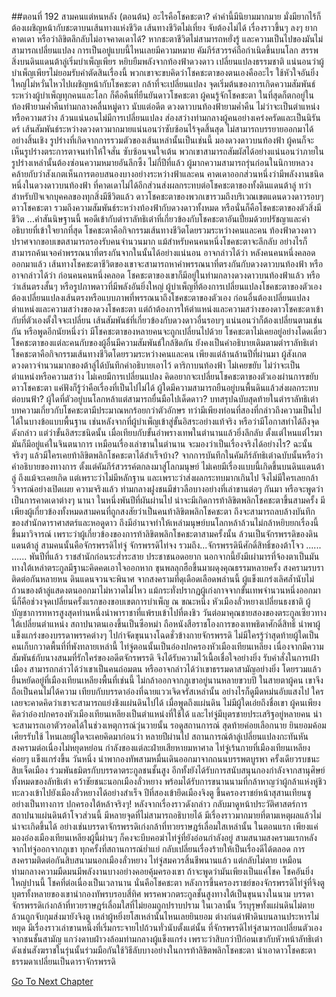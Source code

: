 ##ตอนที่ 192 สามคนแต่หนหลัง (ตอนต้น)
อะไรคือโชคชะตา? คำคำนี้มีนิยามมากมาย มั่งมียากไร้ก็ต้องเผชิญหน้ากับชะตาบนเส้นทางแห่งชีวิต เส้นทางชีวิตไม่เที่ยง จับต้องไม่ได้ เรื่องราวขึ้นๆ ลงๆ ยากคาดเดา หรือว่าลิขิตลึกลับไม่อาจคาดเดาได้?
หากชะตาชีวิตไม่สามารถหยั่งรู้ และความเป็นไปของมันไม่สามารถเปลี่ยนแปลง การเป็นอยู่แบบนี้ไหนเลยมีความหมาย คัมภีร์สวรรค์ถือกำเนิดขึ้นบนโลก สรรพสิ่งบนดินแดนต้าลู่เริ่มบำเพ็ญเพียร หยิบยืมพลังจากท้องฟ้าดวงดาว เปลี่ยนแปลงธรรมชาติ แน่นอนว่าผู้บำเพ็ญเพียรไม่ยอมรับคำตัดสินเรื่องนี้ พวกเขาจะขบคิดว่าโชคชะตาของตนเองคืออะไร ใช้หัวใจอันยิ่งใหญ่ไม่หวั่นไหวไปเผชิญหน้ากับโชคชะตา กล้าที่จะเปลี่ยนแปลง
จุดเริ่มต้นของการเกิดความสัมพันธ์ระหว่างผู้บำเพ็ญทุกคนและโลก ก็คือคืนที่ยืนยันดาวโชคชะตา ผู้คนรู้จักโชคชะตา ในที่สุดก็ตกอยู่ในท้องฟ้ายามค่ำคืนท่ามกลางคลื่นหมู่ดาว
นับแต่อดีต ดวงดาวบนท้องฟ้ายามค่ำคืน ไม่ว่าจะเป็นตำแหน่ง หรือความสว่าง ล้วนแน่นอนไม่มีการเปลี่ยนแปลง ส่องสว่างท่ามกลางผู้คนอย่างเคร่งครัดและเป็นนิรันดร์ เส้นสัมพันธ์ระหว่างดวงดาวมากมายแน่นอนว่าซับซ้อนไร้จุดสิ้นสุด ไม่สามารถบรรยายออกมาได้อย่างสิ้นเชิง รูปร่างที่เกิดจากการรวมตัวของเส้นเหล่านั้นเป็นเช่นนี้
มองดวงดาวบนท้องฟ้า ผู้คนก็จะเห็นรูปร่างตระการตาจนทำให้ใจสั่น ซับซ้อนจนใจเต้น พวกเขาสามารถสัมผัสได้อย่างแน่นอนว่าภายในรูปร่างเหล่านั้นต้องซ่อนความหมายอันลึกซึ้ง
ไม่กี่ปีที่แล้ว ผู้มากความสามารถรุ่นก่อนในนิกายหลวง คล้ายกับว่าสังเกตเห็นการตอบสนองบางอย่างระหว่างฟ้าและคน คาดเดาออกส่วนหนึ่งว่ามีพลังงานชนิดหนึ่งในดวงดาวบนท้องฟ้า ที่คาดเดาไม่ได้อีกส่วนส่งผลกระทบต่อโชคชะตาของทั้งดินแดนต้าลู่
ทว่าสำหรับปัจเจกบุคคลของทุกสิ่งมีชีวิตแล้ว ดาวโชคชะตาของพวกเขารวมถึงบริเวณเขตแดนดวงดาวรอบๆ ดาวโชคชะตา รวมถึงความสัมพันธ์ระหว่างท้องฟ้ากับดวงดาวทั้งหมด หรือนั่นก็คือโชคชะตาของตัวสิ่งมีชีวิต
...คำสันนิษฐานนี้ พอดีเข้ากับตำราลัทธิเต๋าที่เกี่ยวข้องกับโชคชะตาอันเปี่ยมด้วยปรัชญาและคำอธิบายที่เข้าใจยากที่สุด โชคชะตาคือกิจกรรมเส้นทางชีวิตโดยรวมระหว่างคนและคน
ท้องฟ้าดวงดาวปราศจากขอบเขตสามารถรองรับคนจำนวนมาก แม้สำหรับคนคนหนึ่งโชคชะตาจะลึกลับ อย่างไรก็สามารถค้นเจอคำพรรณนาที่ตรงกันจากในนั้นได้อย่างแน่นอน
อาจกล่าวได้ว่า หลังคนคนหนึ่งคลอดออกมาแล้ว เส้นทางโชคชะตาชีวิตของเขาจะสามารถหาคำพรรณนาที่ตรงกันกับดวงดาวบนท้องฟ้า หรืออาจกล่าวได้ว่า ก่อนคนคนหนึ่งคลอด โชคชะตาของเขาก็มีอยู่ในท่ามกลางดวงดาวบนท้องฟ้าแล้ว หรือว่าเส้นตรงสั้นๆ หรือรูปภาพดาวที่มีพลังอันยิ่งใหญ่ ผู้บำเพ็ญที่ต้องการเปลี่ยนแปลงโชคชะตาของตัวเอง ต้องเปลี่ยนแปลงเส้นตรงหรือแบบภาพที่พรรณนาถึงโชคชะตาของตัวเอง ก่อนอื่นต้องเปลี่ยนแปลงตำแหน่งและความสว่างของดวงโชคชะตา แต่ถ้าต้องการให้ตำแหน่งและความสว่างของดาวโชคชะตาเข้ากับที่ตัวเองตั้งใจจะเปลี่ยน เส้นสัมพันธ์ที่เกี่ยวข้องกับดวงดาวอื่นรอบๆ แน่นอนว่าก็ต้องเปลี่ยนตามเช่นกัน หรือพูดอีกนัยหนึ่งว่า มีโชคชะตาของหลายคนจะถูกเปลี่ยนไปด้วย
โชคชะตาไม่เคยอยู่อย่างโดดเดี่ยว โชคชะตาของแต่ละคนกับของผู้อื่นมีความสัมพันธ์ใกล้ชิดกัน ยังคงเป็นคำอธิบายเดิมตามตำราลัทธิเต๋า โชคชะตาคือกิจกรรมเส้นทางชีวิตโดยรวมระหว่างคนและคน
เพียงแต่ล้านล้านปีที่ผ่านมา ผู้สังเกตดวงดาวจำนวนมากของต้าลู่ได้บันทึกคำอธิบายเอาไว้ ดาริกาบนท้องฟ้า ไม่เคยขยับ ไม่ว่าจะเป็นตำแหน่งหรือความสว่าง ไม่เคยมีการเปลี่ยนแปลง คิดอยากจะเปลี่ยนโชคชะตาของตัวเองผ่านการขยับดาวโชคชะตา แค่ฟังก็รู้ว่าคือเรื่องที่เป็นไปไม่ได้ ผู้ใดมีความสามารถยืนอยู่บนพื้นดินแล้วส่งผลกระทบต่อบนฟ้า? ผู้ใดที่ตัวอยู่บนโลกหล้าแต่สามารถยื่นมือไปเด็ดดาว? บทสรุปฉบับสุดท้ายในตำราลัทธิเต๋า บทความเกี่ยวกับโชคชะตามีประมาณหกร้อยกว่าตัวอักษร ทว่ามีเพียงท่อนที่สองที่กล่าวถึงความเป็นไปได้ในบางข้อแบบพื้นฐาน เช่นหลังจากที่ผู้บำเพ็ญเข้าสู่ขั้นอิสระอย่างแท้จริง หรือว่ามีโอกาสทำได้ถึงจุดดังกล่าว แต่ว่าขั้นอิสระชนิดนั้น เมื่อเทียบกับขั้นอำพรางเทพในตำนานแล้วยิ่งลึกลับ ตั้งแต่ไหนแต่ไรมามันก็มีอยู่แค่ในจินตนาการ เหมือนเรื่องเล่าขานในตำนาน จะมองว่าเป็นเรื่องจริงได้อย่างไร?
ฉะนั้น จริงๆ แล้วมีใครเคยท้าลิขิตพลิกโชคชะตาได้สำเร็จบ้าง? จากการบันทึกในคัมภีร์ลัทธิเต๋าฉบับนั้นหรือว่าคำอธิบายของทางการ ตั้งแต่คัมภีร์สวรรค์ตกลงมาสู่โลกมนุษย์ ไม่เคยมีเรื่องแบบนี้เกิดขึ้นบนดินแดนต้าลู่ ถึงแม้จะเคยเกิด แต่เพราะว่าไม่มีหลักฐาน และเพราะว่าส่งผลกระทบมากเกินไป จึงไม่มีใครเลยกล้าวิจารณ์อย่างเปิดเผย
ความจริงแล้ว ท่ามกลางฝูงชนมีข่าวลือบางอย่างที่เล่าขานต่อๆ กันมา หรือจะพูดว่าเป็นการคาดเดาต่างๆ นานา ในหนึ่งพันปีที่ผันผ่านไป น่าจะมีเกิดการท้าลิขิตพลิกโชคชะตาขึ้นสามครั้ง มีเพียงผู้เกี่ยวข้องทั้งหมดสามคนที่ถูกสงสัยว่าเป็นคนท้าลิขิตพลิกโชคชะตา ถึงจะสามารถลบล้างบันทึกของสำนักดาราศาสตร์และหอดูดาว ถึงมีอำนาจทำให้เหล่ามนุษย์บนโลกหล้าล้วนไม่กล้าหยิบยกเรื่องนี้ขึ้นมาวิจารณ์ เพราะว่าผู้เกี่ยวข้องของการท้าลิขิตพลิกโชคชะตาสามครั้งนั้น ล้วนเป็นจักรพรรดิของดินแดนต้าลู่
สามคนนั้นคือจักรพรรดิไท่จู่ จักรพรรดิไท่จง รวมถึง...จักรพรรดินีศักดิ์สิทธิ์ของต้าโจว
......
......
พันปีที่แล้ว ราชสำนักก่อนระส่ำระสาย ประชาชนอดอยาก นอกจากนี้ยังมีเผ่ามารที่จ้องตาเป็นมัน ทางใต้เหล่าตระกูลมีฐานะคิดคดเอาใจออกหาก ขุนพลลุกฮือขึ้นมาผดุงคุณธรรมหลายครั้ง สงครามรบราติดต่อกันหลายหน ดินแดนจวนจะพินาศ
จากสงครามที่ดุเดือดเลือดพล่านนี้ ผู้แข็งแกร่งเลิศล้ำนับไม่ถ้วนของต้าลู่แสดงตนออกมาไม่หวาดไม่ไหว แม้กระทั่งปรากฏผู้เก่งกาจจากขั้นเทพจำนวนหนึ่งออกมา นี่ก็คือช่วงจุดเปลี่ยนครั้งแรกของขอบเขตการบำเพ็ญ
ณ ขณะหนึ่ง หัวเมืองลั่วหยางเปลี่ยนธงชาติ ผู้บัญชาการทหารสูงสุดท่านหนึ่งนำพาราชาที่แพ้รบเข้าไปที่ตงชิว วันต่อมาคุณชายสองของตระกูลเซียวทางใต้เปลี่ยนตำแหน่ง สถาปนาตนเองขึ้นเป็นซือหม่า ถือหนังสือราชโองการของเทพธิดาศักดิ์สิทธิ์ นำพาผู้แข็งแกร่งของบรรดาพรรคต่างๆ ไปกำจัดขุนนางโฉดชั่วข้างกายจักรพรรดิ ไม่มีใครรู้ว่าสุดท้ายผู้ใดเป็นคนเก็บกวาดพื้นที่ที่พังทลายเหล่านี้
ไท่จู่ตอนนั้นเป็นอ๋องปกครองหัวเมืองเทียนเหลียง เนื่องจากมีความสัมพันธ์กับนางสนมที่รักใคร่ของอดีตจักรพรรดิ จึงได้รับความไว้เนื้อเชื่อใจอย่างยิ่ง รับคำสั่งในการเฝ้าเมือง สามารถกล่าวได้ว่าเขาเป็นคนถ่อมตน หรืออาจกล่าวได้ว่าเขาธรรมดาสามัญอย่างยิ่ง โดยรวมแล้ว ยืนหยัดอยู่ที่เมืองเทียนเหลียงพื้นที่เช่นนี้ ไม่กล้าออกจากภูเขาอยู่นานหลายขวบปี ในสายตาผู้คน เขาจึงถือเป็นคนไม่ได้ความ เทียบกับบรรดาอ๋องที่ฉายแววเจิดจรัสเหล่านั้น อย่างไรก็ดูมืดหม่นอับแสงไป ใครเลยจะคาดคิดว่าเขาจะสามารถแย่งชิงแผ่นดินไปได้ เมื่อพูดถึงแผ่นดิน ไม่มีผู้ใดเอ่ยถึงชื่อเขา ผู้คนเพียงคิดว่าอ๋องปกครองหัวเมืองเทียนเหลียงเป็นตำแหน่งที่ใช้ได้ และไท่จู่มีบุตรชายประเสริฐอยู่หลายคน น่าจะสามารถเอาตัวรอดได้ในช่วงเหตุการณ์วุ่นวายนั้น รอดูสถานการณ์ สุดท้ายค่อยเลือกนาย ยินยอมค้อมเศียรรับใช้
ไหนเลยผู้ใดจะเคยคิดมาก่อนว่า หลายปีผ่านไป สถานการณ์ต้าลู่เปลี่ยนแปลงกะทันหัน สงครามต่อเนื่องไม่หยุดหย่อน กำลังของแต่ละฝ่ายเสียหายมหาศาล ไท่จู่เร้นกายที่เมืองเทียนเหลียง ค่อยๆ แข็งแกร่งขึ้น วันหนึ่ง นำพากองทัพสามหมื่นเดินออกมาจากถนนบรรพตบูรพา ครั้งเดียวรบชนะสิบเจ็ดเมือง ร่วมพันธมิตรกับบรรดาตระกูลชนชั้นสูง อีกทั้งยังได้รับการสนับสนุนกองกำลังจากสานุศิษย์ทั้งหมดของลัทธิเต๋า คว้าชัยชนะนอกเมืองลั่วหยาง พร้อมได้รับการขนานนามที่กล้าหาญว่าผู้กล้าแห่งหู่ชิว ทะลวงเข้าไปยังเมืองลั่วหยางได้อย่างสำเร็จ ปีที่สองเข้ายึดเมืองจิงตู ขึ้นครองราชย์หน้าสุสานเทียนซูอย่างเป็นทางการ ปกครองใต้หล้าจริงๆ!
หลังจากเรื่องราวดังกล่าว กลับมาดูหน้าประวัติศาสตร์การสถาปนาแผ่นดินต้าโจวส่วนนี้ มีหลายจุดที่ไม่สามารถอธิบายได้ มีเรื่องราวมากมายที่ตามเหตุผลแล้วไม่น่าจะเกิดขึ้นได้ อย่างเช่นบรรดาจักรพรรดิเก่งกล้าที่ทวยราษฎร์เลื่อมใสเหล่านั้น ในตอนแรก เพียงแค่มองอ๋องเมืองเทียนเหลียงผู้นี้ผ่านๆ ก็คงจะบีบคอฆ่าไท่จู่ที่ยังอ่อนกำลังอยู่ สามสนามสงครามแรกหลังจากไท่จู่ออกจากภูเขา ทุกครั้งที่สถานการณ์ย่ำแย่ กลับเปลี่ยนเรื่องร้ายให้เป็นเรื่องดีได้ตลอด การสงครามติดต่อกันสิบสนามนอกเมืองลั่วหยาง ไท่จู่สมควรสิ้นชีพนานแล้ว แต่กลับไม่ตาย เหมือนท่ามกลางความมืดมนมีพลังงานบางอย่างคอยคุ้มครองเขา
ถ้าจะพูดว่ามันเพียงเป็นแค่โชค โชคอันยิ่งใหญ่ปานนี้ โชคที่ต่อเนื่องเป็นเวลานาน นั่นคือโชคชะตา
หลังการขึ้นครองราชย์ของจักรพรรดิไท่จู่ที่จิงตู บุตรทั้งหลายของเขานำกองทัพรบรอบสี่ทิศ พรรคพวกตระกูลชั้นสูงทางใต้เป็นขุนนางในนาม บรรดาจักรพรรดิเก่งกล้าที่ทวยราษฎร์เลื่อมใสที่ไม่ยอมถูกปราบปราม ในเวลานั้น วีรบุรุษทั้งแผ่นดินไม่ตายล้วนถูกจับกุมส่งมายังจิงตู เหล่าผู้หยิ่งยโสเหล่านั้นไหนเลยยินยอม ต่างก่นด่าฟ้าดินบนลานประหารไม่หยุด
มีเรื่องราวเล่าขานหนึ่งที่เริ่มกระจายไปถ้วนทั่วนับตั้งแต่นั้น ที่จักรพรรดิไท่จู่สามารถเปลี่ยนตัวเองจากชนชั้นสามัญ แกว่งดาบฝ่าวงล้อมท่ามกลางผู้แข็งแกร่ง เพราะว่าสิบกว่าปีก่อนเขากับหัวหน้าลัทธิเต๋า ดังเช่นสังฆราชในรุ่นนั้นร่วมมือกันใช้วิธีลับบางอย่างในการท้าลิขิตพลิกโชคชะตา นำเอาดาวโชคชะตาธรรมดาเปลี่ยนเป็นดาราจักรพรรดิ


[Go To Next Chapter]( ./194.md)